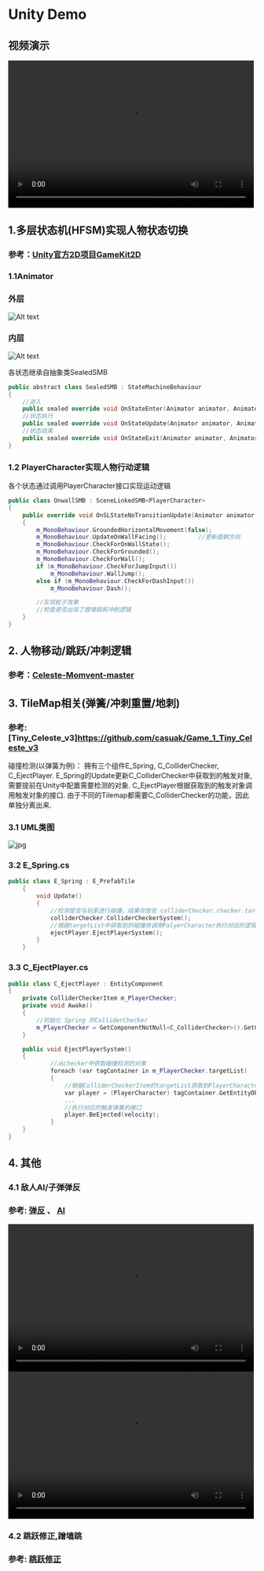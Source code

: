 # Unity Demo

## 视频演示
<video src="Document/video/MyVideo_1.mp4" controls="controls" width="500" height="300"></video>


## 1.多层状态机(HFSM)实现人物状态切换
### 参考：[Unity官方2D项目GameKit2D](https://learn.unity.com/project/2d-you-xi-tao-jian)

### 1.1Animator
### 外层
![Alt text](Document/images/Animator1.png "Animator")

### 内层

![Alt text](Document/images/Animator2.png "Animator")

各状态继承自抽象类SealedSMB
```cpp
public abstract class SealedSMB : StateMachineBehaviour
{
    //进入
    public sealed override void OnStateEnter(Animator animator, AnimatorStateInfo stateInfo, int layerIndex) { }
    //状态执行
    public sealed override void OnStateUpdate(Animator animator, AnimatorStateInfo stateInfo, int layerIndex) { }
    //状态结束
    public sealed override void OnStateExit(Animator animator, AnimatorStateInfo stateInfo, int layerIndex) { }
}
```

### 1.2 PlayerCharacter实现人物行动逻辑

各个状态通过调用PlayerCharacter接口实现运动逻辑
```cpp
public class OnwallSMB : SceneLinkedSMB<PlayerCharacter>
{
    public override void OnSLStateNoTransitionUpdate(Animator animator, AnimatorStateInfo stateInfo, int layerIndex)
    {
        m_MonoBehaviour.GroundedHorizontalMovement(false); 
        m_MonoBehaviour.UpdateOnWallFacing();         //更新面朝方向
        m_MonoBehaviour.CheckForOnWallState();
        m_MonoBehaviour.CheckForGrounded();
        m_MonoBehaviour.CheckForWall();
        if (m_MonoBehaviour.CheckForJumpInput())
            m_MonoBehaviour.WallJump();
        else if (m_MonoBehaviour.CheckForDashInput())
            m_MonoBehaviour.Dash();

        //实现粒子效果
        //检查是否出现了蹬墙跳和冲刺逻辑
    }
}   
```
## 2. 人物移动/跳跃/冲刺逻辑
### 参考：[Celeste-Momvent-master](https://github.com/mixandjam/Celeste-Movement)


## 3. TileMap相关(弹簧/冲刺重置/地刺)
### 参考:[Tiny_Celeste_v3]https://github.com/casuak/Game_1_Tiny_Celeste_v3
碰撞检测(以弹簧为例)：
拥有三个组件E_Spring, C_ColliderChecker, C_EjectPlayer. E_Spring的Update更新C_ColliderChecker中获取到的触发对象, 需要提前在Unity中配置需要检测的对象.  C_EjectPlayer根据获取到的触发对象调用触发对象的接口. 由于不同的Tilemap都需要C_ColliderChecker的功能，因此单独分离出来.
### 3.1 UML类图
![jpg](Document/images/UML.jpg)
### 3.2 E_Spring.cs
```cpp
public class E_Spring : E_PrefabTile
    {
        void Update()
        {
            //检测是否与玩家进行碰撞，结果存放在 colliderChecker.checker.targetList
            colliderChecker.ColliderCheckerSystem();
            //根据targetList中获取到的碰撞体调用PalyerCharacter执行对应的逻辑
            ejectPlayer.EjectPlayerSystem();
        }
    }
```

### 3.3 C_EjectPlayer.cs
```cpp
public class C_EjectPlayer : EntityComponent
{
    private ColliderCheckerItem m_PlayerChecker;
    private void Awake()
    {
        //初始化 Spring 的ColliderChecker
        m_PlayerChecker = GetComponentNotNull<C_ColliderChecker>().GetChecker("Player Checker");
    }

    public void EjectPlayerSystem()
    {
            //从checker中获取碰撞检测的对象
            foreach (var tagContainer in m_PlayerChecker.targetList)
            {
                //根据ColliderCheckerItem的targetList获取到PlayerCharacter对象
                var player = (PlayerCharacter) tagContainer.GetEntityObject();
                ...
                //执行对应的触发弹簧的接口
                player.BeEjected(velocity);
            }
    }
}
```

## 4. 其他

### 4.1 敌人AI/子弹弹反
### 参考: [弹反](https://www.bilibili.com/video/BV1ES4y177Tx?spm_id_from=333.1007.top_right_bar_window_custom_collection.content.click&vd_source=1f4a7a119cba75354caa87a52ab8737c) 、 [AI](https://github.com/RedFF0000/Finite-state-machine)
<video src="Document/video/AI.mp4" controls="controls" width="500" height="300"></video>
<video src="Document/video/atk.mp4" controls="controls" width="500" height="300"></video>

### 4.2 跳跃修正,蹭墙跳
### 参考: [跳跃修正](https://www.bilibili.com/video/BV17Z4y1v7ox?spm_id_from=333.999.0.0)
